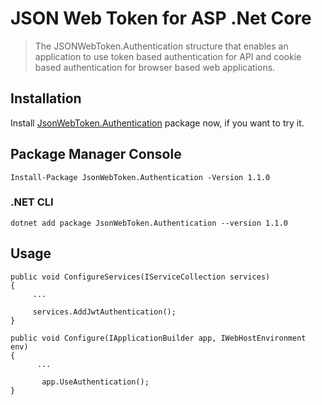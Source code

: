 # JSON Web Token for ASP .Net Core 

> The JSONWebToken.Authentication structure that enables an application to use token based authentication for API and cookie based authentication for browser based web applications.

## Installation 

Install [JsonWebToken.Authentication](https://www.nuget.org/packages/JsonWebToken.Authentication) package now, if you want to try it. 

## Package Manager Console

```
Install-Package JsonWebToken.Authentication -Version 1.1.0
```

### .NET CLI

```
dotnet add package JsonWebToken.Authentication --version 1.1.0
```

## Usage
```
public void ConfigureServices(IServiceCollection services)
{
     ...

     services.AddJwtAuthentication();
}

public void Configure(IApplicationBuilder app, IWebHostEnvironment env)
{
      ...     

       app.UseAuthentication();
}
```
